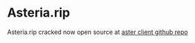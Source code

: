 # Asteria.rip
Asteria.rip cracked
now open source at [aster client github repo](https://github.com/AsteriaDevelopment/asteria)
